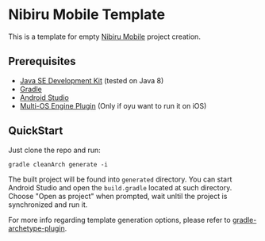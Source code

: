 # Nibiru Mobile Template
This is a template for empty [Nibiru Mobile](../../../mobile) project creation.

## Prerequisites
 * [Java SE Development Kit](http://www.oracle.com/technetwork/java/javase/downloads/) (tested on Java 8)
 * [Gradle](https://gradle.org/)
 * [Android Studio](https://developer.android.com/studio/)
 * [Multi-OS Engine Plugin](https://multi-os-engine.org/start/) (Only if oyu want to run it on iOS)

## QuickStart
Just clone the repo and run:
```
gradle cleanArch generate -i
```
The built project will be found into `generated` directory. You can start Android Studio and open the `build.gradle` located at such directory. Choose "Open as project" when prompted, wait unltil the project is synchronized and run it.

For more info regarding template generation options, please refer to [gradle-archetype-plugin](https://github.com/orctom/gradle-archetype-plugin).
